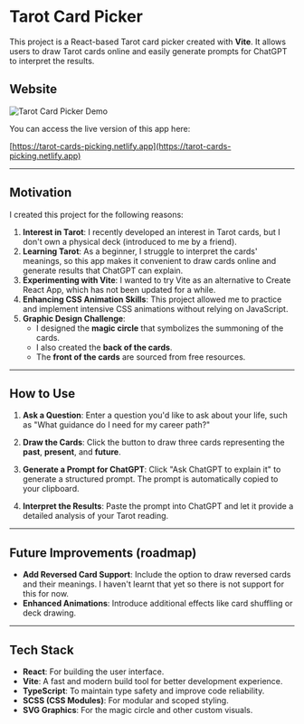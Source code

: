 # Tarot Card Picker

This project is a React-based Tarot card picker created with **Vite**. It allows users to draw Tarot cards online and easily generate prompts for ChatGPT to interpret the results.

## Website

![Tarot Card Picker Demo](https://github.com/anduscheung/my-icon-host/blob/main/tarot-picking-demo.gif)

You can access the live version of this app here:

[https://tarot-cards-picking.netlify.app](https://tarot-cards-picking.netlify.app)

---

## Motivation

I created this project for the following reasons:

1. **Interest in Tarot**: I recently developed an interest in Tarot cards, but I don't own a physical deck (introduced to me by a friend).
2. **Learning Tarot**: As a beginner, I struggle to interpret the cards' meanings, so this app makes it convenient to draw cards online and generate results that ChatGPT can explain.
3. **Experimenting with Vite**: I wanted to try Vite as an alternative to Create React App, which has not been updated for a while.
4. **Enhancing CSS Animation Skills**: This project allowed me to practice and implement intensive CSS animations without relying on JavaScript.
5. **Graphic Design Challenge**:
   - I designed the **magic circle** that symbolizes the summoning of the cards.
   - I also created the **back of the cards**.
   - The **front of the cards** are sourced from free resources.

---

## How to Use

1. **Ask a Question**:
   Enter a question you'd like to ask about your life, such as "What guidance do I need for my career path?"

2. **Draw the Cards**:
   Click the button to draw three cards representing the **past**, **present**, and **future**.

3. **Generate a Prompt for ChatGPT**:
   Click "Ask ChatGPT to explain it" to generate a structured prompt. The prompt is automatically copied to your clipboard.

4. **Interpret the Results**:
   Paste the prompt into ChatGPT and let it provide a detailed analysis of your Tarot reading.

---

## Future Improvements (roadmap)

- **Add Reversed Card Support**: Include the option to draw reversed cards and their meanings. I haven't learnt that yet so there is not support for this for now.
- **Enhanced Animations**: Introduce additional effects like card shuffling or deck drawing.

---

## Tech Stack

- **React**: For building the user interface.
- **Vite**: A fast and modern build tool for better development experience.
- **TypeScript**: To maintain type safety and improve code reliability.
- **SCSS (CSS Modules)**: For modular and scoped styling.
- **SVG Graphics**: For the magic circle and other custom visuals.
